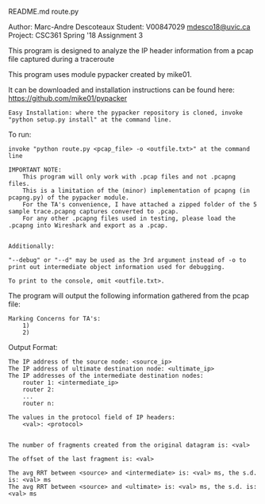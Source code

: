 README.md route.py

Author: Marc-Andre Descoteaux
Student: V00847029 mdesco18@uvic.ca
Project: CSC361 Spring '18 Assignment 3

This program is designed to analyze the IP header information from a pcap file captured during a traceroute

This program uses module pypacker created by mike01.

It can be downloaded and installation instructions can be found here: https://github.com/mike01/pypacker

	Easy Installation: where the pypacker repository is cloned, invoke "python setup.py install" at the command line.

To run:

	invoke "python route.py <pcap_file> -o <outfile.txt>" at the command line
	
	IMPORTANT NOTE: 
		This program will only work with .pcap files and not .pcapng files.
		This is a limitation of the (minor) implementation of pcapng (in pcapng.py) of the pypacker module.
		For the TA's convenience, I have attached a zipped folder of the 5 sample trace.pcapng captures converted to .pcap.
		For any other .pcapng files used in testing, please load the .pcapng into Wireshark and export as a .pcap.
	

	Additionally:

	"--debug" or "--d" may be used as the 3rd argument instead of -o to print out intermediate object information used for debugging.

	To print to the console, omit <outfile.txt>.

The program will output the following information gathered from the pcap file:
	
	Marking Concerns for TA's:
		1)
		2)

Output Format: 

	The IP address of the source node: <source_ip>
	The IP address of ultimate destination node: <ultimate_ip>
	The IP addresses of the intermediate destination nodes:
		router 1: <intermediate_ip>
		router 2: 
		...
		router n:
	
	The values in the protocol field of IP headers:
		<val>: <protocol>
	
	
	The number of fragments created from the original datagram is: <val>
	
	The offset of the last fragment is: <val>
	
	The avg RRT between <source> and <intermediate> is: <val> ms, the s.d. is: <val> ms
 	The avg RRT between <source> and <ultimate> is: <val> ms, the s.d. is: <val> ms
